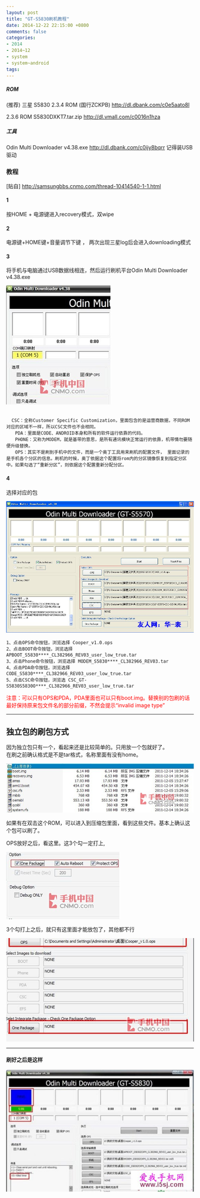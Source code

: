 ```yaml
---
layout: post
title: "GT-S5830刷机教程"
date: 2014-12-22 22:15:00 +0800
comments: false
categories:
- 2014
- 2014~12
- system
- system~android
tags:
---
```


##### ROM
(推荐) 三星 S5830 2.3.4 ROM (国行ZCKPB) http://dl.dbank.com/c0e5aato8l

2.3.6 ROM S5830DXKT7.tar.zip  http://dl.vmall.com/c0016n1hza

##### 工具
Odin Multi Downloader v4.38.exe http://dl.dbank.com/c0ijy8bqrr
记得装USB驱动

### 教程
[贴自] http://samsungbbs.cnmo.com/thread-10414540-1-1.html

#### 1
按HOME + 电源键进入recovery模式，双wipe

#### 2
电源键+HOME键+音量调节下键 ， 两次出现三星log后会进入downloading模式

#### 3
将手机与电脑通过USB数据线相连，然后运行刷机平台Odin Multi Downloader v4.38.exe

![](/images/system/2014-12-22-1.jpg)

```
  
  CSC：全称Customer Specific Customization，里面包含的是运营商数据，不同ROM对应的区域不一样，所以CSC文件也不会相同。
　　PDA：里面是CODE、ANDROID本身和所有的软件运行依靠的代码。
　　PHONE：又称为MODEM，就是基带的意思，是所有通讯模块正常运行的依靠，机带情勿要随便升级替换。
　　OPS：其实不是刷到手机中的文件，而是一个奥丁工具用来刷机的配置文件， 里面记录的是手机各个分区的信息。刷机的时候，奥丁依据这个配置将rom内的分区镜像恢复到指定分区中。如果勾选了“重新分区”，则依据这个配置重新分配分区。
```

#### 4
选择对应的包  

![](/images/system/2014-12-22-2.jpg)

```
1、点击OPS命令按钮，浏览选择 Cooper_v1.0.ops    
2、点击BOOT命令按钮，浏览选择 APBOOT_S5830****_CL382966_REV03_user_low_true.tar  
3、点击Phone命令按钮，浏览选择 MODEM_S5830****_CL382966_REV03.tar  
4、点击PDA命令按钮，浏览选择 CODE_S5830****_CL382966_REV03_user_low_true.tar  
5、点击CSC命令按钮，浏览选 CSC_GT-S5830S5830O****_CL382966_REV03_user_low_true.tar  
```

<span style="color:red">注意：可以只有OPS和PDA，PDA里面也可以只有boot.img。替换别的包刷的话最好保持原来包文件名的部分前缀，不然会提示“invalid image type”</span>

------------

## 独立包的刷包方式
因为独立包只有一个，看起来还是比较简单的。只用放一个包就好了。  
在刷之前确认格式是不是tar格式，名称里面有没有home。  

![](/images/system/2014-12-22-3.jpg)

如果有在双击这个ROM，可以进入到压缩包里面，看到这些文件。基本上确认这个包可以刷了。

OPS放好之后，看这里。这3个勾一定打上,

![](/images/system/2014-12-22-4.jpg)

3个勾打上之后，就只有这里面才能放包了，其他都不行

![](/images/system/2014-12-22-5.jpg)

----------

#### 刷好之后是这样

![](/images/system/2014-12-22-6.jpg)



